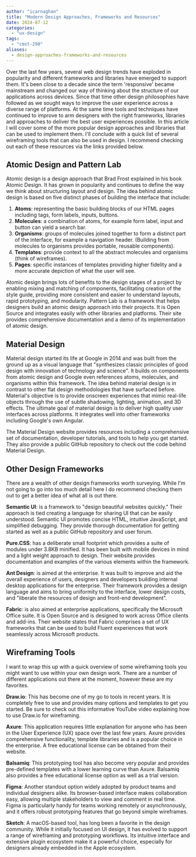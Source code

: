 ```yaml
---
author: "icarnaghan"
title: "Modern Design Approaches, Frameworks and Resources"
date: 2024-07-12
categories: 
  - "ux-design"
tags: 
  - "cmst-290"
aliases:
  - design-approaches-frameworks-and-resources
---
```


Over the last few years, several web design trends have exploded in popularity and different frameworks and libraries have emerged to support them. It's been close to a decade since the term 'responsive' became mainstream and changed our way of thinking about the structure of our applications across devices. Since that time other design philosophies have followed as we sought ways to improve the user experience across a diverse range of platforms. At the same time tools and techniques have continued to improve to arm designers with the right frameworks, libraries and approaches to deliver the best user experiences possible. In this article I will cover some of the more popular design approaches and libraries that can be used to implement them. I'll conclude with a quick list of several wireframing tools that can also be used in design. I recommend checking out each of these resources via the links provided below.

## Atomic Design and Pattern Lab

Atomic design is a design approach that Brad Frost explained in his book Atomic Design. It has grown in popularity and continues to define the way we think about structuring layout and design. The idea behind atomic design is based on five distinct phases of building the interface that include:

1. **Atoms**: representing the basic building blocks of our HTML pages including tags, form labels, inputs, buttons.
2. **Molecules**: a combination of atoms, for example form label, input and button can yield a search bar.
3. **Organisms**: groups of molecules joined together to form a distinct part of the interface, for example a navigation header. (Building from molecules to organisms provides portable, reusable components).
4. **Templates**: provide context to all the abstract molecules and organisms (think of wireframes).
5. **Pages**: specific instances of templates providing higher fidelity and a more accurate depiction of what the user will see.

Atomic design brings lots of benefits to the design stages of a project by enabling mixing and matching of components, facilitating creation of the style guide, providing more consistent and easier to understand layouts, rapid prototyping, and modularity. Pattern Lab is a framework that helps designers build an atomic design approach into their projects. It is Open Source and integrates easily with other libraries and platforms. Their site provides comprehensive documentation and a demo of its implementation of atomic design.

## Material Design

Material design started its life at Google in 2014 and was built from the ground up as a visual language that "synthesizes classic principles of good design with innovation of technology and science". It builds on components from atomic design and Google even references atoms, molecules, and organisms within this framework. The idea behind material design is in contrast to other flat design methodologies that have surfaced before. Material's objective is to provide onscreen experiences that mimic real-life objects through the use of subtle shadowing, lighting, animation, and 3D effects. The ultimate goal of material design is to deliver high quality user interfaces across platforms. It integrates well into other frameworks including Google's own Angular.

The Material Design website provides resources including a comprehensive set of documentation, developer tutorials, and tools to help you get started. They also provide a public GitHub repository to check out the code behind Material Design.

## Other Design Frameworks

There are a wealth of other design frameworks worth surveying. While I'm not going to go into too much detail here I do recommend checking them out to get a better idea of what all is out there.

**Semantic UI**: is a framework to "design beautiful websites quickly." Their approach is tied creating a language for sharing UI that can be easily understood. Semantic UI promotes concise HTML, intuitive JavaScript, and simplified debugging. They provide thorough documentation for getting started as well as a public GitHub repository and user forum.

**Pure.CSS**: has a deliberate small footprint which provides a suite of modules under 3.8KB minified. It has been built with mobile devices in mind and a light weight approach to design. Their website provides documentation and examples of the various elements within the framework.

**Ant Design**: is aimed at the enterprise. It was built to improve and aid the overall experience of users, designers and developers building internal desktop applications for the enterprise. Their framework provides a design language and aims to bring uniformity to the interface, lower design costs, and "liberate the resources of design and front-end development".

**Fabric**: is also aimed at enterprise applications, specifically the Microsoft Office suite. It is Open Source and is designed to work across Office clients and add-ins. Their website states that Fabric comprises a set of UX frameworks that can be used to build Fluent experiences that work seamlessly across Microsoft products.

## Wireframing Tools

I want to wrap this up with a quick overview of some wireframing tools you might want to use within your own design work. There are a number of different applications out there at the moment, however these are my favorites.

**Draw.io**: This has become one of my go to tools in recent years. It is completely free to use and provides many options and templates to get you started. Be sure to check out this informative YouTube video explaining how to use Draw.io for wireframing.

**Axure**: This application requires little explanation for anyone who has been in the User Experience (UX) space over the last few years. Axure provides comprehensive functionality, template libraries and is a popular choice in the enterprise. A free educational license can be obtained from their website.

**Balsamiq**: This prototyping tool has also become very popular and provides pre-defined templates with a lower learning curve than Axure. Balsamiq also provides a free educational license option as well as a trial version.

**Figma**: Another standout option widely adopted by product teams and individual designers alike. Its browser-based interface makes collaboration easy, allowing multiple stakeholders to view and comment in real time. Figma is particularly handy for teams working remotely or asynchronously, and it offers robust prototyping features that go beyond simple wireframes.

**Sketch**: A macOS-based tool, has long been a favorite in the design community. While it initially focused on UI design, it has evolved to support a range of wireframing and prototyping workflows. Its intuitive interface and extensive plugin ecosystem make it a powerful choice, especially for designers already embedded in the Apple ecosystem.
